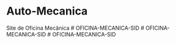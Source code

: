# Auto-Mecanica
 Site de Oficina Mecânica
#   O F I C I N A - M E C A N I C A - S I D  
 #   O F I C I N A - M E C A N I C A - S I D  
 #   O F I C I N A - M E C A N I C A - S I D  
 